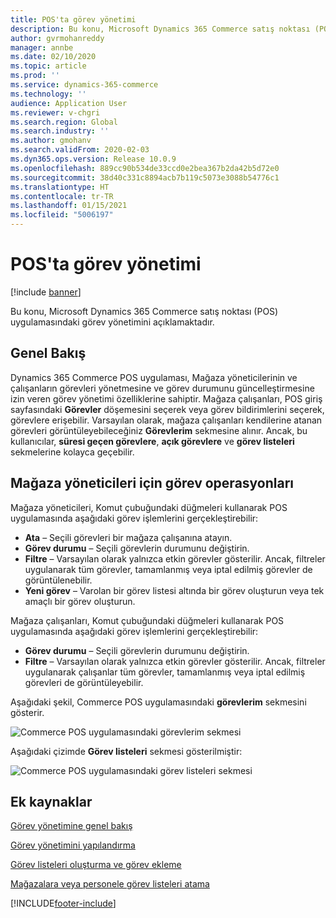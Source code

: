 ```yaml
---
title: POS'ta görev yönetimi
description: Bu konu, Microsoft Dynamics 365 Commerce satış noktası (POS) uygulamasındaki görev yönetimini açıklamaktadır.
author: gvrmohanreddy
manager: annbe
ms.date: 02/10/2020
ms.topic: article
ms.prod: ''
ms.service: dynamics-365-commerce
ms.technology: ''
audience: Application User
ms.reviewer: v-chgri
ms.search.region: Global
ms.search.industry: ''
ms.author: gmohanv
ms.search.validFrom: 2020-02-03
ms.dyn365.ops.version: Release 10.0.9
ms.openlocfilehash: 889cc90b534de33ccd0e2bea367b2da42b5d72e0
ms.sourcegitcommit: 38d40c331c8894acb7b119c5073e3088b54776c1
ms.translationtype: HT
ms.contentlocale: tr-TR
ms.lasthandoff: 01/15/2021
ms.locfileid: "5006197"
---
```

# <a name="task-management-in-pos"></a>POS'ta görev yönetimi

[!include [banner](includes/banner.md)]

Bu konu, Microsoft Dynamics 365 Commerce satış noktası (POS) uygulamasındaki görev yönetimini açıklamaktadır.

## <a name="overview"></a>Genel Bakış

Dynamics 365 Commerce POS uygulaması, Mağaza yöneticilerinin ve çalışanların görevleri yönetmesine ve görev durumunu güncelleştirmesine izin veren görev yönetimi özelliklerine sahiptir. Mağaza çalışanları, POS giriş sayfasındaki **Görevler** döşemesini seçerek veya görev bildirimlerini seçerek, görevlere erişebilir. Varsayılan olarak, mağaza çalışanları kendilerine atanan görevleri görüntüleyebileceğiniz **Görevlerim** sekmesine alınır. Ancak, bu kullanıcılar, **süresi geçen görevlere**, **açık görevlere** ve **görev listeleri** sekmelerine kolayca geçebilir.

## <a name="task-operations-for-store-managers"></a>Mağaza yöneticileri için görev operasyonları

Mağaza yöneticileri, Komut çubuğundaki düğmeleri kullanarak POS uygulamasında aşağıdaki görev işlemlerini gerçekleştirebilir:

- **Ata** – Seçili görevleri bir mağaza çalışanına atayın.
- **Görev durumu** – Seçili görevlerin durumunu değiştirin.
- **Filtre** – Varsayılan olarak yalnızca etkin görevler gösterilir. Ancak, filtreler uygulanarak tüm görevler, tamamlanmış veya iptal edilmiş görevler de görüntülenebilir.
- **Yeni görev** – Varolan bir görev listesi altında bir görev oluşturun veya tek amaçlı bir görev oluşturun.

Mağaza çalışanları, Komut çubuğundaki düğmeleri kullanarak POS uygulamasında aşağıdaki görev işlemlerini gerçekleştirebilir:

- **Görev durumu** – Seçili görevlerin durumunu değiştirin.
- **Filtre** – Varsayılan olarak yalnızca etkin görevler gösterilir. Ancak, filtreler uygulanarak çalışanlar tüm görevler, tamamlanmış veya iptal edilmiş görevleri de görüntüleyebilir.

Aşağıdaki şekil, Commerce POS uygulamasındaki **görevlerim** sekmesini gösterir.

![Commerce POS uygulamasındaki görevlerim sekmesi](media/POS-task-management.png)

Aşağıdaki çizimde **Görev listeleri** sekmesi gösterilmiştir:

![Commerce POS uygulamasındaki görev listeleri sekmesi](media/POS-task-lists-management.png)

## <a name="additional-resources"></a>Ek kaynaklar

[Görev yönetimine genel bakış](task-mgmt-overview.md)

[Görev yönetimini yapılandırma](task-mgmt-configure.md)

[Görev listeleri oluşturma ve görev ekleme](task-mgmt-create-lists.md)

[Mağazalara veya personele görev listeleri atama](task-mgmt-assign-lists.md)


[!INCLUDE[footer-include](../includes/footer-banner.md)]